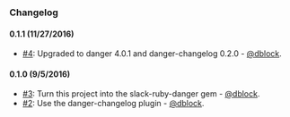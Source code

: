 ### Changelog

#### 0.1.1 (11/27/2016)

* [#4](https://github.com/slack-ruby/danger/pull/4): Upgraded to danger 4.0.1 and danger-changelog 0.2.0 - [@dblock](https://github.com/dblock).

#### 0.1.0 (9/5/2016)

* [#3](https://github.com/slack-ruby/danger/pull/3): Turn this project into the slack-ruby-danger gem - [@dblock](https://github.com/dblock).
* [#2](https://github.com/slack-ruby/danger/pull/2): Use the danger-changelog plugin - [@dblock](https://github.com/dblock).
